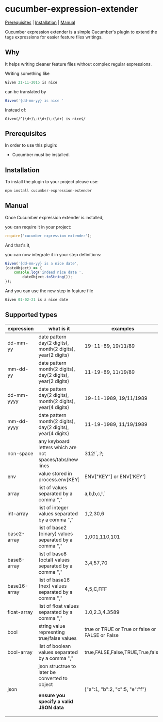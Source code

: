# cucumber-expression-extender
[Prerequisites](#Prerequisites "Prerequisites") | [Installation](#Installation "Installation") | [Manual](#Manual "Manual")

<p>
Cucumber expression extender is a simple Cucumber's plugin to extend the tags expressions for easier feature files writings.
<p>

<h2> Why </h2>
<p>
It helps writing cleaner feature files without complex regular expressions.
</p>
<p>Writing something like </p>

```javascript
Given 21-11-2015 is nice
```
<p>can be translated by</p>

```javascript
Given('{dd-mm-yy} is nice '
```

<p> Instead of: </p>

```javscript
Given(/^(\d+)\-(\d+)\-(\d+) is nice$/
```

<a name="Prerequisites"></a>
<h2> Prerequisites </h2>
<p>In order to use this plugin:</p>
<p>
    <ul>
        <li>Cucumber must be installed.</li>
    </ul>
</p>

<a name="Installation"></a>
<h2>Installation</h2>
<p>To install the plugin to your project please use:</p>

```javascript
npm install cucumber-expression-extender
```

<a name="Manual"></a>
<h2>Manual</h2>
<p>
Once Cucumber expression extender is installed, </p>
<p> you can require it in your project: </p>

```javascript
require('cucumber-expression-extender');
```

<p>
And that's it, </p>
<p>you can now integrate it in your step definitions: </p>

```javascript
Given('{dd-mm-yy} is a nice date', 
(dateObject) => {
    console.log('indeed nice date ',
        dateObject.toString());
});
```

<p>
And you can use the new step in feature file

```javascript
Given 01-02-21 is a nice date
```


<h2> Supported types </h2> 
    <table>
        <thead>
            <th>expression</th>
            <th>what is it</th>
            <th>examples</th>
        </tead>
        <tbody>
        <tr>
            <td>dd-mm-yy</td>
            <td>date pattern day(2 digits), month(2 digits), year(2 digits)</td>
            <td>19-11-89, 19/11/89</td>
        </tr>
        <tr>
            <td>mm-dd-yy</td>
            <td>date pattern month(2 digits), day(2 digits), year(2 digits)</td>
            <td>11-19-89, 11/19/89</td>
        </tr>
        <tr>
            <td>dd-mm-yyyy</td>
            <td>date pattern day(2 digits), month(2 digits), year(4 digits)</td>
            <td>19-11-1989, 19/11/1989</td>
        </tr>
        <tr>
            <td>mm-dd-yyyy</td>
            <td>date pattern month(2 digits), day(2 digits), year(4 digits)</td>
            <td>11-19-1989, 11/19/1989</td>
        </tr>
        <tr>
            <td>non-space</td>
            <td>any keyboard letters which are not spaces/tabs/new lines</td>
            <td>312!`,.?;</td>
        </tr>
        <tr>
            <td>env</td>
            <td>value stored in process.env[KEY]</td>
            <td>ENV["KEY"] or ENV['KEY']</td>
        </tr>
        <tr>
            <td>array</td>
            <td>list of values separated by a comma ","</td>
            <td>a,b,b,c,!,`</td>
        </tr>
        <tr>
            <td>int-array</td>
            <td>list of integer values separated by a comma ","</td>
            <td>1,2,30,6</td>
        </tr>
        <tr>
            <td>base2-array</td>
            <td>list of base2 (binary) values separated by a comma ","</td>
            <td>1,001,110,101</td>
        </tr>
        <tr>
            <td>base8-array</td>
            <td>list of base8 (octal) values separated by a comma ","</td>
            <td>3,4,57,70</td>
        </tr>
        <tr>
            <td>base16-array</td>
            <td>list of base16 (hex) values separated by a comma ","</td>
            <td>4,5,C,FFF</td>
        </tr>
        <tr>
            <td>float-array</td>
            <td>list of float values separated by a comma ","</td>
            <td>1.0,2.3,4.3589</td>
        </tr>
        <tr>
            <td>bool</td>
            <td>string value represnting true/false values</td>
            <td>true or TRUE or True or false or FALSE or False</td>
        </tr>
        <tr>
            <td>bool-array</td>
            <td>list of boolean values separated by a comma ","</td>
            <td>true,FALSE,False,TRUE,True,false</td>
        </tr>
        <tr>
            <td>json</td>
            <td>json structrue to later be converted to object
            <p><b>ensure you specify a valid JSON data</b></p>
            </td>
            <td>{"a":1, "b":2, "c":5, "e":"f"}</td>
        </tr>
        </tbody>
    </table>

    